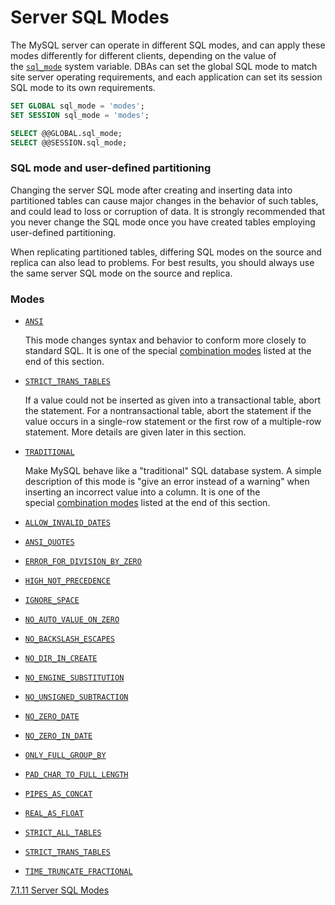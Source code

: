 # Server SQL Modes

The MySQL server can operate in different SQL modes, and can apply these modes differently for different clients, depending on the value of the [`sql_mode`](https://dev.mysql.com/doc/refman/8.4/en/server-system-variables.html#sysvar_sql_mode) system variable. DBAs can set the global SQL mode to match site server operating requirements, and each application can set its session SQL mode to its own requirements.

```sql
SET GLOBAL sql_mode = 'modes';
SET SESSION sql_mode = 'modes';

SELECT @@GLOBAL.sql_mode;
SELECT @@SESSION.sql_mode;
```

### SQL mode and user-defined partitioning

Changing the server SQL mode after creating and inserting data into partitioned tables can cause major changes in the behavior of such tables, and could lead to loss or corruption of data. It is strongly recommended that you never change the SQL mode once you have created tables employing user-defined partitioning.

When replicating partitioned tables, differing SQL modes on the source and replica can also lead to problems. For best results, you should always use the same server SQL mode on the source and replica.

### Modes

- [`ANSI`](https://dev.mysql.com/doc/refman/8.4/en/sql-mode.html#sqlmode_ansi)

    This mode changes syntax and behavior to conform more closely to standard SQL. It is one of the special [combination modes](https://dev.mysql.com/doc/refman/8.4/en/sql-mode.html#sql-mode-combo "Combination SQL Modes") listed at the end of this section.

- [`STRICT_TRANS_TABLES`](https://dev.mysql.com/doc/refman/8.4/en/sql-mode.html#sqlmode_strict_trans_tables)

    If a value could not be inserted as given into a transactional table, abort the statement. For a nontransactional table, abort the statement if the value occurs in a single-row statement or the first row of a multiple-row statement. More details are given later in this section.

- [`TRADITIONAL`](https://dev.mysql.com/doc/refman/8.4/en/sql-mode.html#sqlmode_traditional)

    Make MySQL behave like a "traditional" SQL database system. A simple description of this mode is "give an error instead of a warning" when inserting an incorrect value into a column. It is one of the special [combination modes](https://dev.mysql.com/doc/refman/8.4/en/sql-mode.html#sql-mode-combo "Combination SQL Modes") listed at the end of this section.

- [`ALLOW_INVALID_DATES`](https://dev.mysql.com/doc/refman/8.4/en/sql-mode.html#sqlmode_allow_invalid_dates)
- [`ANSI_QUOTES`](https://dev.mysql.com/doc/refman/8.4/en/sql-mode.html#sqlmode_ansi_quotes)
- [`ERROR_FOR_DIVISION_BY_ZERO`](https://dev.mysql.com/doc/refman/8.4/en/sql-mode.html#sqlmode_error_for_division_by_zero)
- [`HIGH_NOT_PRECEDENCE`](https://dev.mysql.com/doc/refman/8.4/en/sql-mode.html#sqlmode_high_not_precedence)
- [`IGNORE_SPACE`](https://dev.mysql.com/doc/refman/8.4/en/sql-mode.html#sqlmode_ignore_space)
- [`NO_AUTO_VALUE_ON_ZERO`](https://dev.mysql.com/doc/refman/8.4/en/sql-mode.html#sqlmode_no_auto_value_on_zero)
- [`NO_BACKSLASH_ESCAPES`](https://dev.mysql.com/doc/refman/8.4/en/sql-mode.html#sqlmode_no_backslash_escapes)
- [`NO_DIR_IN_CREATE`](https://dev.mysql.com/doc/refman/8.4/en/sql-mode.html#sqlmode_no_dir_in_create)
- [`NO_ENGINE_SUBSTITUTION`](https://dev.mysql.com/doc/refman/8.4/en/sql-mode.html#sqlmode_no_engine_substitution)
- [`NO_UNSIGNED_SUBTRACTION`](https://dev.mysql.com/doc/refman/8.4/en/sql-mode.html#sqlmode_no_unsigned_subtraction)
- [`NO_ZERO_DATE`](https://dev.mysql.com/doc/refman/8.4/en/sql-mode.html#sqlmode_no_zero_date)
- [`NO_ZERO_IN_DATE`](https://dev.mysql.com/doc/refman/8.4/en/sql-mode.html#sqlmode_no_zero_in_date)
- [`ONLY_FULL_GROUP_BY`](https://dev.mysql.com/doc/refman/8.4/en/sql-mode.html#sqlmode_only_full_group_by)
- [`PAD_CHAR_TO_FULL_LENGTH`](https://dev.mysql.com/doc/refman/8.4/en/sql-mode.html#sqlmode_pad_char_to_full_length)
- [`PIPES_AS_CONCAT`](https://dev.mysql.com/doc/refman/8.4/en/sql-mode.html#sqlmode_pipes_as_concat)
- [`REAL_AS_FLOAT`](https://dev.mysql.com/doc/refman/8.4/en/sql-mode.html#sqlmode_real_as_float)
- [`STRICT_ALL_TABLES`](https://dev.mysql.com/doc/refman/8.4/en/sql-mode.html#sqlmode_strict_all_tables)
- [`STRICT_TRANS_TABLES`](https://dev.mysql.com/doc/refman/8.4/en/sql-mode.html#sqlmode_strict_trans_tables)
- [`TIME_TRUNCATE_FRACTIONAL`](https://dev.mysql.com/doc/refman/8.4/en/sql-mode.html#sqlmode_time_truncate_fractional)

[7.1.11 Server SQL Modes](https://dev.mysql.com/doc/refman/8.4/en/sql-mode.html)
